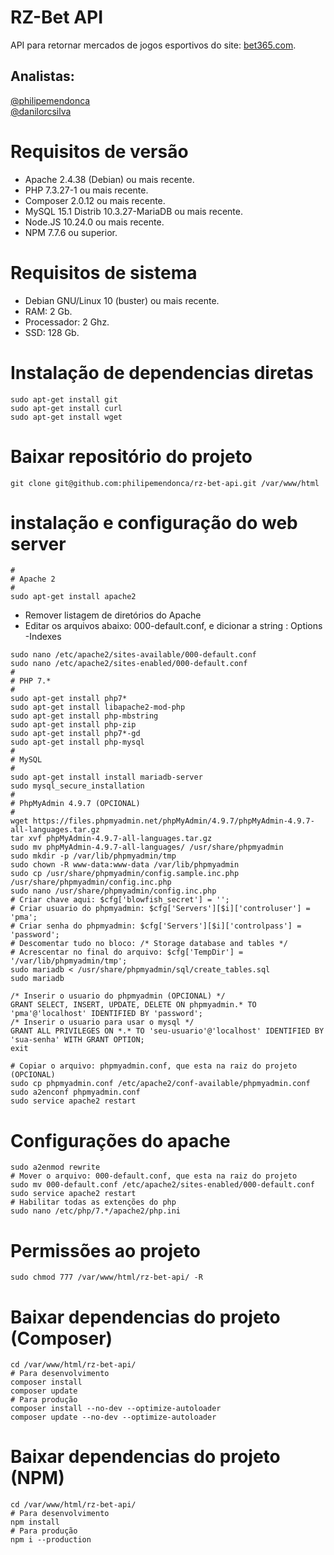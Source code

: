 # RZ-Bet API
API para retornar mercados de jogos esportivos do site: [bet365.com](https://www.bet365.com/).

## Analistas:
[@philipemendonca](https://github.com/philipemendonca/)<br>
[@danilorcsilva](https://github.com/danilorcsilva/)

# Requisitos de versão
- Apache 2.4.38 (Debian) ou mais recente.
- PHP 7.3.27-1 ou mais recente.
- Composer 2.0.12 ou mais recente.
- MySQL 15.1 Distrib 10.3.27-MariaDB ou mais recente.
- Node.JS 10.24.0 ou mais recente.
- NPM 7.7.6 ou superior.

# Requisitos de sistema
- Debian GNU/Linux 10 (buster) ou mais recente.
- RAM: 2 Gb.
- Processador: 2 Ghz.
- SSD: 128 Gb.

# Instalação de dependencias diretas
```shell
sudo apt-get install git
sudo apt-get install curl
sudo apt-get install wget
```

# Baixar repositório do projeto
```shell
git clone git@github.com:philipemendonca/rz-bet-api.git /var/www/html
```

# instalação e configuração do web server
```shell
#
# Apache 2
#
sudo apt-get install apache2
```
- Remover listagem de diretórios do Apache
- Editar os arquivos abaixo: 000-default.conf, e dicionar a string : Options -Indexes
```shell
sudo nano /etc/apache2/sites-available/000-default.conf
sudo nano /etc/apache2/sites-enabled/000-default.conf
#
# PHP 7.*
#
sudo apt-get install php7*
sudo apt-get install libapache2-mod-php 
sudo apt-get install php-mbstring 
sudo apt-get install php-zip
sudo apt-get install php7*-gd
sudo apt-get install php-mysql
#
# MySQL
#
sudo apt-get install install mariadb-server
sudo mysql_secure_installation
#
# PhpMyAdmin 4.9.7 (OPCIONAL)
#
wget https://files.phpmyadmin.net/phpMyAdmin/4.9.7/phpMyAdmin-4.9.7-all-languages.tar.gz
tar xvf phpMyAdmin-4.9.7-all-languages.tar.gz
sudo mv phpMyAdmin-4.9.7-all-languages/ /usr/share/phpmyadmin
sudo mkdir -p /var/lib/phpmyadmin/tmp
sudo chown -R www-data:www-data /var/lib/phpmyadmin
sudo cp /usr/share/phpmyadmin/config.sample.inc.php /usr/share/phpmyadmin/config.inc.php
sudo nano /usr/share/phpmyadmin/config.inc.php
# Criar chave aqui: $cfg['blowfish_secret'] = '';
# Criar usuario do phpmyadmin: $cfg['Servers'][$i]['controluser'] = 'pma';
# Criar senha do phpmyadmin: $cfg['Servers'][$i]['controlpass'] = 'password';
# Descomentar tudo no bloco: /* Storage database and tables */
# Acrescentar no final do arquivo: $cfg['TempDir'] = '/var/lib/phpmyadmin/tmp';
sudo mariadb < /usr/share/phpmyadmin/sql/create_tables.sql
sudo mariadb
```
```mysql
/* Inserir o usuario do phpmyadmin (OPCIONAL) */
GRANT SELECT, INSERT, UPDATE, DELETE ON phpmyadmin.* TO 'pma'@'localhost' IDENTIFIED BY 'password';
/* Inserir o usuario para usar o mysql */
GRANT ALL PRIVILEGES ON *.* TO 'seu-usuario'@'localhost' IDENTIFIED BY 'sua-senha' WITH GRANT OPTION;
exit
```
```shell
# Copiar o arquivo: phpmyadmin.conf, que esta na raiz do projeto (OPCIONAL)
sudo cp phpmyadmin.conf /etc/apache2/conf-available/phpmyadmin.conf
sudo a2enconf phpmyadmin.conf
sudo service apache2 restart
```
# Configurações do apache
```shell
sudo a2enmod rewrite
# Mover o arquivo: 000-default.conf, que esta na raiz do projeto
sudo mv 000-default.conf /etc/apache2/sites-enabled/000-default.conf
sudo service apache2 restart
# Habilitar todas as extenções do php
sudo nano /etc/php/7.*/apache2/php.ini
```
# Permissões ao projeto
```shell
sudo chmod 777 /var/www/html/rz-bet-api/ -R
```

# Baixar dependencias do projeto (Composer)
```shell
cd /var/www/html/rz-bet-api/
# Para desenvolvimento
composer install
composer update
# Para produção
composer install --no-dev --optimize-autoloader
composer update --no-dev --optimize-autoloader
```

# Baixar dependencias do projeto (NPM)
```shell
cd /var/www/html/rz-bet-api/
# Para desenvolvimento
npm install
# Para produção
npm i --production
```